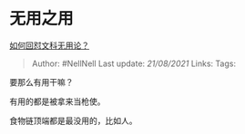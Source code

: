 # 无用之用
[如何回怼文科无用论？](https://www.zhihu.com/question/372621537/answer/1416068539)

> Author: #NellNell 
Last update: *21/08/2021* 
Links:
Tags:   

要那么有用干嘛？

有用的都是被拿来当枪使。

食物链顶端都是最没用的，比如人。